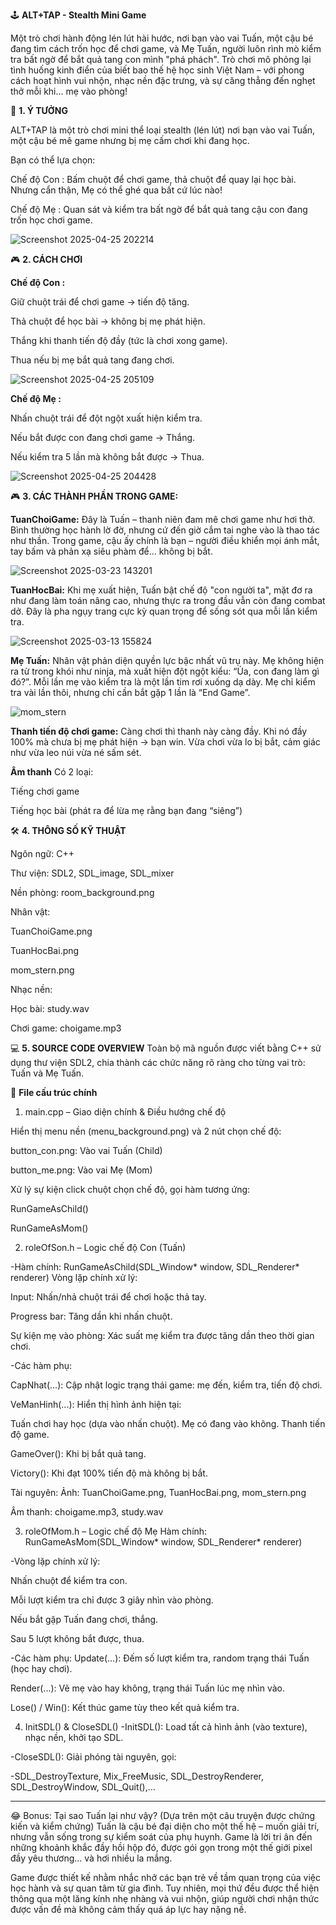 🕹️ **ALT+TAP - Stealth Mini Game**

Một trò chơi hành động lén lút hài hước, nơi bạn vào vai Tuấn, một cậu bé đang tìm cách trốn học để chơi game, và Mẹ Tuấn, người luôn rình mò kiểm tra bất ngờ để bắt quả tang con mình "phá phách". Trò chơi mô phỏng lại tình huống kinh điển của biết bao thế hệ học sinh Việt Nam – với phong cách hoạt hình vui nhộn, nhạc nền đặc trưng, và sự căng thẳng đến nghẹt thở mỗi khi... mẹ vào phòng!

🧠 **1. Ý TƯỞNG**

ALT+TAP là một trò chơi mini thể loại stealth (lén lút) nơi bạn vào vai Tuấn, một cậu bé mê game nhưng bị mẹ cấm chơi khi đang học.

Bạn có thể lựa chọn:

Chế độ Con : Bấm chuột để chơi game, thả chuột để quay lại học bài. Nhưng cẩn thận, Mẹ có thể ghé qua bất cứ lúc nào!

Chế độ Mẹ : Quan sát và kiểm tra bất ngờ để bắt quả tang cậu con đang trốn học chơi game.

![Screenshot 2025-04-25 202214](https://github.com/user-attachments/assets/05a52e59-6ced-4e38-9cca-e2ea6eba21d6)


🎮 **2. CÁCH CHƠI**

**Chế độ Con :**

Giữ chuột trái để chơi game → tiến độ tăng.

Thả chuột để học bài → không bị mẹ phát hiện.

Thắng khi thanh tiến độ đầy (tức là chơi xong game).

Thua nếu bị mẹ bắt quả tang đang chơi.


![Screenshot 2025-04-25 205109](https://github.com/user-attachments/assets/853a2c13-ae19-444c-8cca-f3fa7d363a1c)




**Chế độ Mẹ :**

Nhấn chuột trái để đột ngột xuất hiện kiểm tra.

Nếu bắt được con đang chơi game → Thắng.

Nếu kiểm tra 5 lần mà không bắt được → Thua.

![Screenshot 2025-04-25 204428](https://github.com/user-attachments/assets/d530a9d9-d930-48ce-8f3b-dc5c65ec85ae)



🎮 **3. CÁC THÀNH PHẦN TRONG GAME:**


**TuanChoiGame:**
Đây là Tuấn – thanh niên đam mê chơi game như hơi thở. Bình thường học hành lờ đờ, nhưng cứ đến giờ cắm tai nghe vào là thao tác như thần. Trong game, cậu ấy chính là bạn – người điều khiển mọi ánh mắt, tay bấm và phản xạ siêu phàm để... không bị bắt.

![Screenshot 2025-03-23 143201](https://github.com/user-attachments/assets/30226c80-c1b4-4703-8320-737bb04f9a2f)


**TuanHocBai:**
Khi mẹ xuất hiện, Tuấn bật chế độ "con người ta", mặt đơ ra như đang làm toán nâng cao, nhưng thực ra trong đầu vẫn còn đang combat dở. Đây là pha ngụy trang cực kỳ quan trọng để sống sót qua mỗi lần kiểm tra.

![Screenshot 2025-03-13 155824](https://github.com/user-attachments/assets/366a3187-65bd-40c0-a11e-23b5a1609ab7)


**Mẹ Tuấn:**
Nhân vật phản diện quyền lực bậc nhất vũ trụ này. Mẹ không hiện ra từ trong khói như ninja, mà xuất hiện đột ngột kiểu: “Ủa, con đang làm gì đó?”. Mỗi lần mẹ vào kiểm tra là một lần tim rơi xuống dạ dày. Mẹ chỉ kiểm tra vài lần thôi, nhưng chỉ cần bắt gặp 1 lần là “End Game”.

![mom_stern](https://github.com/user-attachments/assets/5a2a7971-9a4b-41cd-aabf-e2b8aae53308)


**Thanh tiến độ chơi game:**
Càng chơi thì thanh này càng đầy. Khi nó đầy 100% mà chưa bị mẹ phát hiện → bạn win. Vừa chơi vừa lo bị bắt, cảm giác như vừa leo núi vừa né sấm sét.

**Âm thanh**
Có 2 loại:

Tiếng chơi game 

Tiếng học bài (phát ra để lừa mẹ rằng bạn đang “siêng”)


🛠️ **4. THÔNG SỐ KỸ THUẬT**

Ngôn ngữ: C++

Thư viện: SDL2, SDL_image, SDL_mixer

Nền phòng: room_background.png

Nhân vật:

TuanChoiGame.png

TuanHocBai.png

mom_stern.png

Nhạc nền:

Học bài: study.wav

Chơi game: choigame.mp3

💻 **5. SOURCE CODE OVERVIEW**
Toàn bộ mã nguồn được viết bằng C++ sử dụng thư viện SDL2, chia thành các chức năng rõ ràng cho từng vai trò: Tuấn và Mẹ Tuấn.

🧱 **File cấu trúc chính**

1. main.cpp – Giao diện chính & Điều hướng chế độ

Hiển thị menu nền (menu_background.png) và 2 nút chọn chế độ:

button_con.png: Vào vai Tuấn (Child)

button_me.png: Vào vai Mẹ (Mom)

Xử lý sự kiện click chuột chọn chế độ, gọi hàm tương ứng:

RunGameAsChild()

RunGameAsMom()

2. roleOfSon.h – Logic chế độ Con (Tuấn)

-Hàm chính: RunGameAsChild(SDL_Window* window, SDL_Renderer* renderer)
Vòng lặp chính xử lý:

Input: Nhấn/nhả chuột trái để chơi hoặc thả tay.

Progress bar: Tăng dần khi nhấn chuột.

Sự kiện mẹ vào phòng: Xác suất mẹ kiểm tra được tăng dần theo thời gian chơi.

-Các hàm phụ:

CapNhat(...): Cập nhật logic trạng thái game: mẹ đến, kiểm tra, tiến độ chơi.

VeManHinh(...): Hiển thị hình ảnh hiện tại:

Tuấn chơi hay học (dựa vào nhấn chuột).
Mẹ có đang vào không.
Thanh tiến độ game.

GameOver(): Khi bị bắt quả tang.

Victory(): Khi đạt 100% tiến độ mà không bị bắt.

Tài nguyên:
Ảnh: TuanChoiGame.png, TuanHocBai.png, mom_stern.png

Âm thanh: choigame.mp3, study.wav

3. roleOfMom.h – Logic chế độ Mẹ
Hàm chính: RunGameAsMom(SDL_Window* window, SDL_Renderer* renderer)

-Vòng lặp chính xử lý:

Nhấn chuột để kiểm tra con.

Mỗi lượt kiểm tra chỉ được 3 giây nhìn vào phòng.

Nếu bắt gặp Tuấn đang chơi, thắng.

Sau 5 lượt không bắt được, thua.

-Các hàm phụ:
Update(...): Đếm số lượt kiểm tra, random trạng thái Tuấn (học hay chơi).

Render(...): Vẽ mẹ vào hay không, trạng thái Tuấn lúc mẹ nhìn vào.

Lose() / Win(): Kết thúc game tùy theo kết quả kiểm tra.

4. InitSDL() & CloseSDL()
-InitSDL(): Load tất cả hình ảnh (vào texture), nhạc nền, khởi tạo SDL.

-CloseSDL(): Giải phóng tài nguyên, gọi:

-SDL_DestroyTexture, Mix_FreeMusic, SDL_DestroyRenderer, SDL_DestroyWindow, SDL_Quit(),...


---


😂 Bonus: Tại sao Tuấn lại như vậy? (Dựa trên một câu truyện được chứng kiến và kiểm chứng)
Tuấn là cậu bé đại diện cho một thế hệ – muốn giải trí, nhưng vẫn sống trong sự kiểm soát của phụ huynh. Game là lời tri ân đến những khoảnh khắc đầy hồi hộp đó, được gói gọn trong một thế giới pixel đầy yêu thương... và hơi nhiều la mắng.

Game được thiết kế nhằm nhắc nhở các bạn trẻ về tầm quan trọng của việc học hành và sự quan tâm từ gia đình. Tuy nhiên, mọi thứ đều được thể hiện thông qua một lăng kính nhẹ nhàng và vui nhộn, giúp người chơi nhận thức được vấn đề mà không cảm thấy quá áp lực hay nặng nề.
